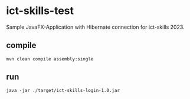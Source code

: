 # ict-skills-test
Sample JavaFX-Application with Hibernate connection for ict-skills 2023.
## compile
    mvn clean compile assembly:single
## run
    java -jar ./target/ict-skills-login-1.0.jar

